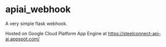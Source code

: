 # apiai_webhook

A very simple flask webhook.

Hosted on Google Cloud Platform App Engine at https://steelconnect-api-ai.appspot.com/
